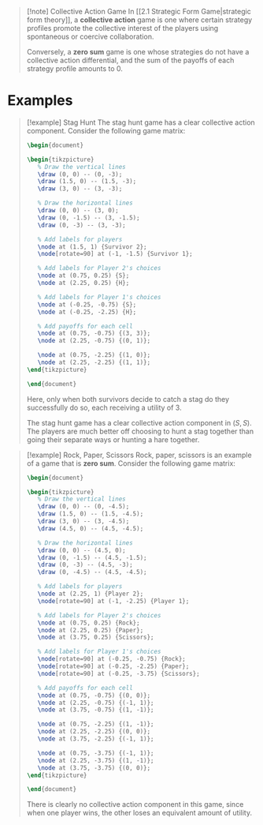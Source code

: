 >[!note] Collective Action Game
>In [[2.1 Strategic Form Game|strategic form theory]], a **collective action** game is one where certain strategy profiles promote the collective interest of the players using spontaneous or coercive collaboration.
>
>Conversely, a **zero sum** game is one whose strategies do not have a collective action differential, and the sum of the payoffs of each strategy profile amounts to 0.

# Examples
>[!example] Stag Hunt
>The stag hunt game has a clear collective action component. Consider the following game matrix:
>```tikz
>\begin{document}
>
>\begin{tikzpicture}
>    % Draw the vertical lines
>    \draw (0, 0) -- (0, -3);
>    \draw (1.5, 0) -- (1.5, -3);
>    \draw (3, 0) -- (3, -3);
>
>    % Draw the horizontal lines
>    \draw (0, 0) -- (3, 0);
>    \draw (0, -1.5) -- (3, -1.5);
>    \draw (0, -3) -- (3, -3);
>
>    % Add labels for players
>    \node at (1.5, 1) {Survivor 2};
>    \node[rotate=90] at (-1, -1.5) {Survivor 1};
>
>    % Add labels for Player 2's choices
>    \node at (0.75, 0.25) {S};
>    \node at (2.25, 0.25) {H};
>
>    % Add labels for Player 1's choices
>    \node at (-0.25, -0.75) {S};
>    \node at (-0.25, -2.25) {H};
>
>    % Add payoffs for each cell
>    \node at (0.75, -0.75) {(3, 3)};
>    \node at (2.25, -0.75) {(0, 1)};
>
>    \node at (0.75, -2.25) {(1, 0)};
>    \node at (2.25, -2.25) {(1, 1)};
>\end{tikzpicture}
>
>\end{document}
>```
>Here, only when both survivors decide to catch a stag do they successfully do so, each receiving  a utility of 3.
>
>The stag hunt game has a clear collective action component in $(S, S)$. The players are much better off choosing to hunt a stag together than going their separate ways or hunting a hare together.

>[!example] Rock, Paper, Scissors
>Rock, paper, scissors is an example of a game that is **zero sum**. Consider the following game matrix:
>```tikz
>\begin{document}
>
>\begin{tikzpicture}
>    % Draw the vertical lines
>    \draw (0, 0) -- (0, -4.5);
>    \draw (1.5, 0) -- (1.5, -4.5);
>    \draw (3, 0) -- (3, -4.5);
>    \draw (4.5, 0) -- (4.5, -4.5);
>
>    % Draw the horizontal lines
>    \draw (0, 0) -- (4.5, 0);
>    \draw (0, -1.5) -- (4.5, -1.5);
>    \draw (0, -3) -- (4.5, -3);
>    \draw (0, -4.5) -- (4.5, -4.5);
>
>    % Add labels for players
>    \node at (2.25, 1) {Player 2};
>    \node[rotate=90] at (-1, -2.25) {Player 1};
>
>    % Add labels for Player 2's choices
>    \node at (0.75, 0.25) {Rock};
>    \node at (2.25, 0.25) {Paper};
>    \node at (3.75, 0.25) {Scissors};
>
>    % Add labels for Player 1's choices
>    \node[rotate=90] at (-0.25, -0.75) {Rock};
>    \node[rotate=90] at (-0.25, -2.25) {Paper};
>    \node[rotate=90] at (-0.25, -3.75) {Scissors};
>
>    % Add payoffs for each cell
>    \node at (0.75, -0.75) {(0, 0)};
>    \node at (2.25, -0.75) {(-1, 1)};
>    \node at (3.75, -0.75) {(1, -1)};
>
>    \node at (0.75, -2.25) {(1, -1)};
>    \node at (2.25, -2.25) {(0, 0)};
>    \node at (3.75, -2.25) {(-1, 1)};
>
>    \node at (0.75, -3.75) {(-1, 1)};
>    \node at (2.25, -3.75) {(1, -1)};
>    \node at (3.75, -3.75) {(0, 0)};
>\end{tikzpicture}
>
>\end{document}
>```
>There is clearly no collective action component in this game, since when one player wins, the other loses an equivalent amount of utility.

